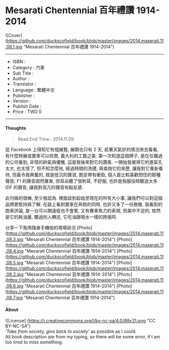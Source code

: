 # Mesarati Chentennial 百年禮讚 1914-2014

![Cover] (https://github.com/duckscofield/book/blob/master/images/2014.maserati.11.08.1.jpg "Mesarati Chentennial 百年禮讚 1914-2014")

---

+ ISBN         : 
+ Category     : 汽車
+ Sub Title    : 
+ Author       : 
+ Translator   : 
+ Language     : 繁體中文
+ Publisher    : 
+ Version      : 
+ Publish Date : 
+ Price        : TWD 0

---

#### Thoughts

> Read End Time : 2014.11.09

從 Facebook 上得知它有個展覽, 展期也只有 2 天, 趁著天氣好的情況來去看看, 有什麼特展或實車可以欣賞, 義大利的工藝之美. 第一次知道這個牌子, 是在任職過的公司看到, 非常的帥氣與優雅, 這是我後來對它的讚美. 一開始我覺得它的進氣孔太大, 也太怪了, 但不知怎麼地, 經過時間的洗禮, 與查詢它的來歷, 讓我對它重新看待, 但最令我興奮的, 就是低沉的聲浪, 飽足帶有衝勁, 個人是比較喜歡悶住的那種聲音; F1 的聲音固然厲害, 但耳朵聽了很刺耳, 不舒服, 也許是我服役時聽過太多 IDF 的聲音, 讓我對高亢的聲音有點反感.

此刊做的很棒, 至少我認為. 裡面談到起始至現在的所有大小事, 讓我們可以對這個品牌更堅持與了解. 在路上看到實車在奔跑的同時, 也許又多了一份致敬. 我看到的跑車評論, 是一台可以開遠程也不會累, 又有賽車馬力的表現, 但美中不足的, 依然是它的耗油量, 聽過別人轉述, 它吃油跟喝水一樣的誇張阿.

分享一下我用隨身手機拍的現場狀況
[Photo] (https://github.com/duckscofield/book/blob/master/images/2014.maserati.11.08.3.jpg "Mesarati Chentennial 百年禮讚 1914-2014")
[Photo] (https://github.com/duckscofield/book/blob/master/images/2014.maserati.11.08.4.jpg "Mesarati Chentennial 百年禮讚 1914-2014")
[Photo] (https://github.com/duckscofield/book/blob/master/images/2014.maserati.11.08.5.jpg "Mesarati Chentennial 百年禮讚 1914-2014")
[Photo] (https://github.com/duckscofield/book/blob/master/images/2014.maserati.11.08.2.jpg "Mesarati Chentennial 百年禮讚 1914-2014")
[Photo] (https://github.com/duckscofield/book/blob/master/images/2014.maserati.11.08.6.jpg "Mesarati Chentennial 百年禮讚 1914-2014")
[Photo] (https://github.com/duckscofield/book/blob/master/images/2014.maserati.11.08.7.jpg "Mesarati Chentennial 百年禮讚 1914-2014")

#### About

![License] (https://i.creativecommons.org/l/by-nc-sa/4.0/88x31.png "CC BY-NC-SA")  
*'Take from society, give back to society'* as possible as I could.  
All book description are from my typing, so there will be some error, if I am too tired to miss something.